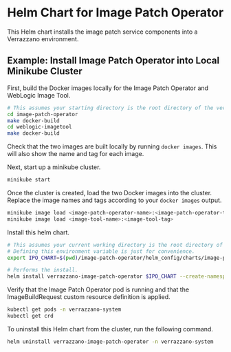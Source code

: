 # Helm Chart for Image Patch Operator

This Helm chart installs the image patch service components into a Verrazzano environment.

## Example: Install Image Patch Operator into Local Minikube Cluster
First, build the Docker images locally for the Image Patch Operator and WebLogic Image Tool.
```bash
# This assumes your starting directory is the root directory of the verrazzano repository.
cd image-patch-operator
make docker-build
cd weblogic-imagetool
make docker-build
```
Check that the two images are built locally by running `docker images`. This will also show the name and tag for each image.

Next, start up a minikube cluster.
```bash
minikube start
```
Once the cluster is created, load the two Docker images into the cluster. Replace the image names and tags according to your `docker images` output.
```bash
minikube image load <image-patch-operator-name>:<image-patch-operator-tag>
minikube image load <image-tool-name>:<image-tool-tag>
```

Install this helm chart.
```bash
# This assumes your current working directory is the root directory of the verrazzano repository.
# Defining this environment variable is just for convenience.
export IPO_CHART=$(pwd)/image-patch-operator/helm_config/charts/image-patch-operator

# Performs the install.
helm install verrazzano-image-patch-operator $IPO_CHART --create-namespace --namespace verrazzano-system --set-string imagePatchOperator.image=<image-patch-operator-name>:<image-patch-operator-tag> --set-string imageTool.image=<image-tool-name>:<image-tool-tag>
```

Verify that the Image Patch Operator pod is running and that the ImageBuildRequest custom resource definition is applied.
```bash
kubectl get pods -n verrazzano-system
kubectl get crd
```

To uninstall this Helm chart from the cluster, run the following command.
```bash
helm uninstall verrazzano-image-patch-operator -n verrazzano-system
```

